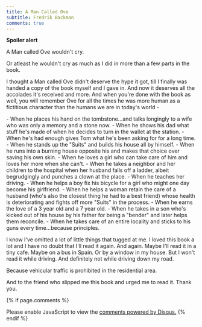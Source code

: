 ```yaml
---
title: A Man Called Ove
subtitle: Fredrik Backman
comments: true
---
```

<p>	<b>Spoiler alert</b> </p>

<p>A Man called Ove wouldn't cry.  </p>
<p>Or atleast he wouldn't cry as much as I did in more than a few parts in the book.</p>

<p>I thought a Man called Ove didn't deserve the hype it got, till I finally was handed a copy of the book myself and I gave in. And now it deserves all the accolades it's received and more. And when you're done with the book as well, you will remember Ove for all the times he was more human as a fictitious character than the humans we are in today's world -</p>
 - When he places his hand on the tombstone...and talks longingly to a wife who was only a memory and a stone now.
 - When he shows his dad what stuff he's made of when he decides to turn in the wallet at the station.
 - When he's had enough gives Tom what he's been asking for for a long time.
 - When he stands up the "Suits" and builds his house all by himself.
 - When he runs into a burning house opposite his and makes that choice over saving his own skin.
 - When he loves a girl who can take care of him and loves her more when she can't.
 - When he takes a neighbor and her children to the hospital when her husband falls off a ladder, albeit begrudgingly and punches a clown at the place. 
 - When he teaches her driving.
 - When he helps a boy fix his bicycle for a girl who might one day become his girlfriend.
 - When he helps a woman retain the care of a husband (who's also the closest thing he had to a best friend) whose health is deteriorating and fights off more "Suits" in the process.
 - When he earns the love of a 3 year old and a 7 year old.
 - When he takes in a son who's kicked out of his house by his father for being a "bender" and later helps them reconcile.
 - When he takes care of an entire locality and sticks to his guns every time...because principles.

<p>I know I've omitted a lot of little things that tugged at me. I loved this book a lot and I have no doubt that I'll read it again. And again. Maybe I'll read it in a tiny cafe. Maybe on a bus in Spain. Or by a window in my house. But I won't read it while driving. And definitely not while driving down my road.</p>

<p>Because vehicular traffic is prohibited in the residential area.</p>

<p>And to the friend who slipped me this book and urged me to read it. Thank you.</p>

{% if page.comments %}
<div id="disqus_thread"></div>
<script>

/**
*  RECOMMENDED CONFIGURATION VARIABLES: EDIT AND UNCOMMENT THE SECTION BELOW TO INSERT DYNAMIC VALUES FROM YOUR PLATFORM OR CMS.
*  LEARN WHY DEFINING THESE VARIABLES IS IMPORTANT: https://disqus.com/admin/universalcode/#configuration-variables*/
/*
var disqus_config = function () {
this.page.url = abhiramr.github.io/bookreviews/2019_02_13_A_Man_called_Ove;  // Replace PAGE_URL with your page's canonical URL variable
this.page.identifier = bookreviews/2019_02_13_A_Man_called_Ove; // Replace PAGE_IDENTIFIER with your page's unique identifier variable
};
*/
(function() { // DON'T EDIT BELOW THIS LINE
var d = document, s = d.createElement('script');
s.src = 'https://abhiramr.disqus.com/embed.js';
s.setAttribute('data-timestamp', +new Date());
(d.head || d.body).appendChild(s);
})();
</script>
<noscript>Please enable JavaScript to view the <a href="https://disqus.com/?ref_noscript">comments powered by Disqus.</a></noscript>
{% endif %}


















